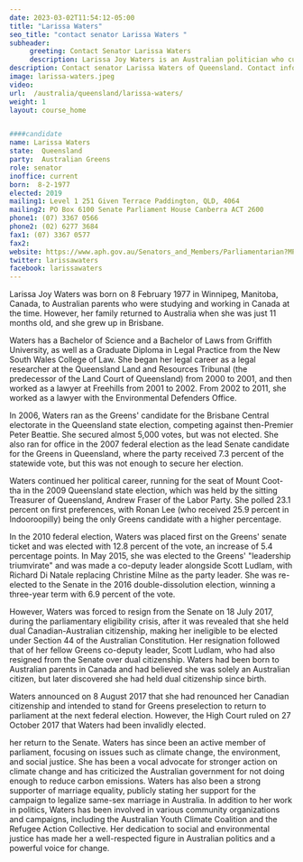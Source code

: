 ```yaml
---
date: 2023-03-02T11:54:12-05:00
title: "Larissa Waters"
seo_title: "contact senator Larissa Waters "
subheader:
     greeting: Contact Senator Larissa Waters
     description: Larissa Joy Waters is an Australian politician who currently serves as a senator for Queensland and is a member of the Australian Greens party. 
description: Contact senator Larissa Waters of Queensland. Contact information for Larissa Waters includes email address, phone number, and mailing address.
image: larissa-waters.jpeg
video:
url:  /australia/queensland/larissa-waters/
weight: 1
layout: course_home


####candidate
name: Larissa Waters
state:	Queensland
party:	Australian Greens
role: senator
inoffice: current
born:  8-2-1977
elected: 2019
mailing1: Level 1 251 Given Terrace Paddington, QLD, 4064
mailing2: PO Box 6100 Senate Parliament House Canberra ACT 2600
phone1:	(07) 3367 0566
phone2: (02) 6277 3684
fax1: (07) 3367 0577
fax2:
website: https://www.aph.gov.au/Senators_and_Members/Parliamentarian?MPID=192970
twitter: larissawaters
facebook: larissawaters
---
```

Larissa Joy Waters was born on 8 February 1977 in Winnipeg, Manitoba, Canada, to Australian parents who were studying and working in Canada at the time. However, her family returned to Australia when she was just 11 months old, and she grew up in Brisbane.

Waters has a Bachelor of Science and a Bachelor of Laws from Griffith University, as well as a Graduate Diploma in Legal Practice from the New South Wales College of Law. She began her legal career as a legal researcher at the Queensland Land and Resources Tribunal (the predecessor of the Land Court of Queensland) from 2000 to 2001, and then worked as a lawyer at Freehills from 2001 to 2002. From 2002 to 2011, she worked as a lawyer with the Environmental Defenders Office.

In 2006, Waters ran as the Greens' candidate for the Brisbane Central electorate in the Queensland state election, competing against then-Premier Peter Beattie. She secured almost 5,000 votes, but was not elected. She also ran for office in the 2007 federal election as the lead Senate candidate for the Greens in Queensland, where the party received 7.3 percent of the statewide vote, but this was not enough to secure her election.

Waters continued her political career, running for the seat of Mount Coot-tha in the 2009 Queensland state election, which was held by the sitting Treasurer of Queensland, Andrew Fraser of the Labor Party. She polled 23.1 percent on first preferences, with Ronan Lee (who received 25.9 percent in Indooroopilly) being the only Greens candidate with a higher percentage.

In the 2010 federal election, Waters was placed first on the Greens' senate ticket and was elected with 12.8 percent of the vote, an increase of 5.4 percentage points. In May 2015, she was elected to the Greens' "leadership triumvirate" and was made a co-deputy leader alongside Scott Ludlam, with Richard Di Natale replacing Christine Milne as the party leader. She was re-elected to the Senate in the 2016 double-dissolution election, winning a three-year term with 6.9 percent of the vote.

However, Waters was forced to resign from the Senate on 18 July 2017, during the parliamentary eligibility crisis, after it was revealed that she held dual Canadian-Australian citizenship, making her ineligible to be elected under Section 44 of the Australian Constitution. Her resignation followed that of her fellow Greens co-deputy leader, Scott Ludlam, who had also resigned from the Senate over dual citizenship. Waters had been born to Australian parents in Canada and had believed she was solely an Australian citizen, but later discovered she had held dual citizenship since birth.

Waters announced on 8 August 2017 that she had renounced her Canadian citizenship and intended to stand for Greens preselection to return to parliament at the next federal election. However, the High Court ruled on 27 October 2017 that Waters had been invalidly elected.

her return to the Senate. Waters has since been an active member of parliament, focusing on issues such as climate change, the environment, and social justice. She has been a vocal advocate for stronger action on climate change and has criticized the Australian government for not doing enough to reduce carbon emissions. Waters has also been a strong supporter of marriage equality, publicly stating her support for the campaign to legalize same-sex marriage in Australia. In addition to her work in politics, Waters has been involved in various community organizations and campaigns, including the Australian Youth Climate Coalition and the Refugee Action Collective. Her dedication to social and environmental justice has made her a well-respected figure in Australian politics and a powerful voice for change.